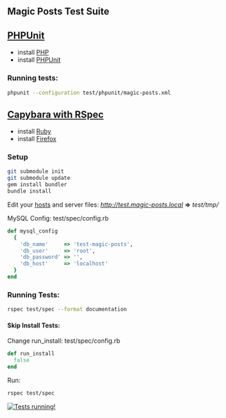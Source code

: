 Magic Posts Test Suite
--------

## [PHPUnit](https://github.com/sebastianbergmann/phpunit/)

* install [PHP](http://php.net/)
* install [PHPUnit](https://github.com/sebastianbergmann/phpunit/)

### Running tests:
```bash
phpunit --configuration test/phpunit/magic-posts.xml
```

## [Capybara with RSpec](https://github.com/jnicklas/capybara)

* install [Ruby](http://www.ruby-lang.org/)
* install [Firefox](http://www.mozilla.org/firefox/)

### Setup

```bash
git submodule init
git submodule update
gem install bundler
bundle install
```

Edit your [hosts](http://en.wikipedia.org/wiki/Hosts_\(file\)) and server files:
*http://test.magic-posts.local* **=>** *test/tmp/*

MySQL Config: test/spec/config.rb
```ruby
def mysql_config
  {
    'db_name'     => 'test-magic-posts',
    'db_user'     => 'root',
    'db_password' => '',
    'db_host'     => 'localhost'
  }
end
```

### Running Tests:
```bash
rspec test/spec --format documentation
```

#### Skip Install Tests:

Change run_install: test/spec/config.rb
```ruby
def run_install
  false
end
```

Run:
```bash
rspec test/spec
```

[![Tests running!](http://gbaptista.com/images/youtube-tests.png)](https://www.youtube.com/watch?v=hXT9XTZsPOU)
